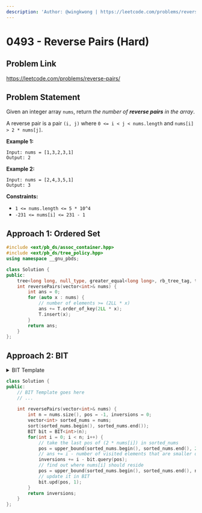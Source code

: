 ```yaml
---
description: 'Author: @wingkwong | https://leetcode.com/problems/reverse-pairs/'
---
```


# 0493 - Reverse Pairs (Hard)

## Problem Link

https://leetcode.com/problems/reverse-pairs/

## Problem Statement

Given an integer array `nums`, return _the number of **reverse pairs** in the array_.

A reverse pair is a pair `(i, j)` where `0 <= i < j < nums.length` and `nums[i] > 2 * nums[j]`.

**Example 1:**

```
Input: nums = [1,3,2,3,1]
Output: 2
```

**Example 2:**

```
Input: nums = [2,4,3,5,1]
Output: 3
```

**Constraints:**

* `1 <= nums.length <= 5 * 10^4`
* `-231 <= nums[i] <= 231 - 1`

## Approach 1: Ordered Set

<SolutionAuthor name="@wingkwong"/>

```cpp
#include <ext/pb_ds/assoc_container.hpp>
#include <ext/pb_ds/tree_policy.hpp>
using namespace __gnu_pbds;

class Solution {
public:
    tree<long long, null_type, greater_equal<long long>, rb_tree_tag, tree_order_statistics_node_update> T;
    int reversePairs(vector<int>& nums) {
        int ans = 0;
        for (auto x : nums) {
            // number of elements >= (2LL * x) 
            ans += T.order_of_key(2LL * x); 
            T.insert(x);
        }
        return ans;
    }
};
```

## Approach 2: BIT

<details>

<summary>BIT Template</summary>

```cpp
template <class T>
    struct BIT { //1-indexed
      int n; vector<T> t;
      BIT() {}
      BIT(int _n) {
        n = _n; t.assign(n + 1, 0);
      }
      T query(int i) {
        T ans = 0;
        for (; i >= 1; i -= (i & -i)) ans += t[i];
        return ans;
      }
      void upd(int i, T val) {
        if (i <= 0) return;
        for (; i <= n; i += (i & -i)) t[i] += val;
      }
      void upd(int l, int r, T val) {
        upd(l, val);
        upd(r + 1, -val);
      }
      T query(int l, int r) {
        return query(r) - query(l - 1);
      }
    };
```

</details>

<SolutionAuthor name="@wingkwong"/>

```cpp
class Solution {
public:
    // BIT Template goes here
    // ...
    
    int reversePairs(vector<int>& nums) {
        int n = nums.size(), pos = -1, inversions = 0;
        vector<int> sorted_nums = nums;
        sort(sorted_nums.begin(), sorted_nums.end());
        BIT bit = BIT<int>(n);
        for(int i = 0; i < n; i++) {
            // take the last pos of (2 * nums[i]) in sorted_nums
            pos = upper_bound(sorted_nums.begin(), sorted_nums.end(), 2L * nums[i]) - sorted_nums.begin();
            // ans += i - number of visited elements that are smaller or equal to 2 * nums[i]
            inversions += i - bit.query(pos);
            // find out where nums[i] should reside
            pos = upper_bound(sorted_nums.begin(), sorted_nums.end(), nums[i]) - sorted_nums.begin();
            // update it in BIT
            bit.upd(pos, 1);
        }
        return inversions;
    }
};
```
